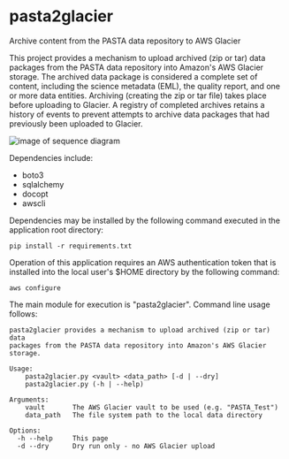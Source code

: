 # pasta2glacier
Archive content from the PASTA data repository to AWS Glacier

This project provides a mechanism to upload archived (zip or tar) data
packages from the PASTA data repository into Amazon's AWS Glacier storage. The
archived data package is considered a complete set of content, including the
science metadata (EML), the quality report, and one or more data entities.
Archiving (creating the zip or tar file) takes place before uploading to
Glacier. A registry of completed archives retains a history of events to
prevent attempts to archive data packages that had previously been uploaded to
Glacier.

![image of sequence diagram](https://www.planttext.com/plantuml/img/PP2n2W8n38RtF4Lnqk4GRxn1L8Hp57INj1SqMDkIje9lRyNpv7GA2V_taMGL4qhADmkGE5bIa_twS5nNTTLQD4mo0T0-kmxbeNPPX0qwWb0WDXpG9HMmEEhpEmuT9jGOIVM3xURBzqg04L8j1s-ZBCTqwbZ892zCSJhNQAuvp5_UnGoiz-4N7xMDqfbjfr3CXU_qcsq_gKZk6-gdrPzBA0RlufzcEAvixC-3fpW1O5LA-UWJ)

Dependencies include:

- boto3
- sqlalchemy
- docopt
- awscli

Dependencies may be installed by the following command executed in the 
application root directory:

    pip install -r requirements.txt

Operation of this application requires an AWS authentication token that is 
installed into the local user's $HOME directory by the following command:

    aws configure
    
The main module for execution is "pasta2glacier". Command line usage follows:

    pasta2glacier provides a mechanism to upload archived (zip or tar) data
    packages from the PASTA data repository into Amazon's AWS Glacier storage.

    Usage:
        pasta2glacier.py <vault> <data_path> [-d | --dry] 
        pasta2glacier.py (-h | --help)
        
    Arguments:
        vault       The AWS Glacier vault to be used (e.g. "PASTA_Test")
        data_path   The file system path to the local data directory

    Options:
      -h --help     This page
      -d --dry      Dry run only - no AWS Glacier upload
